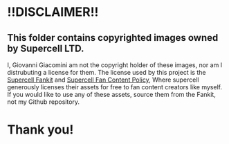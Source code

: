# !!DISCLAIMER!!

## This folder contains copyrighted images owned by Supercell LTD.

I, Giovanni Giacomini am not the copyright holder of these images, nor am I distrubuting a license for them. 
The license used by this project is the [Supercell Fankit](https://fankit.supercell.com) and [Supercell Fan Content Policy](https://supercell.com/en/fan-content-policy/), Where supercell generously licenses their assets for free to fan content creators like myself.
If you would like to use any of these assets, source them from the Fankit, not my Github repository. 

<p align="center>
  <img src="[https://github.com/cartoon9873/iron-brawl/blob/main/images/fankit.png?raw=true](https://raw.githubusercontent.com/cartoon9873/iron-brawl/main/images/fankit.png?token=GHSAT0AAAAAACW35A7FOIGUGXFZ5CCA5UGCZWUSNOQ)">
</p>

# Thank you!
